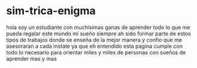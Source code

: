 # sim-trica-enigma
hola
soy un estudiante con muchisimas ganas de aprender todo lo que me pueda regalar este mundo mi sueño siempre ah sido formar parte de estos tipos de trabajos donde se enseña de la mejor manera y confio que me asesoraran a cada instate ya que eh entendido esta pagina cumple con todo lo necesario para orientar miles y miles de personas con sueños de aprender mas y mas
